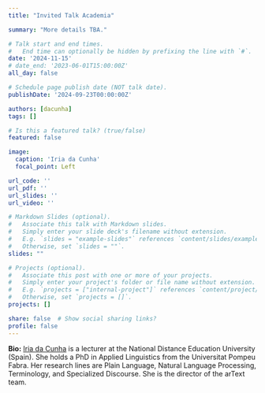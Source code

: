 ```yaml
---
title: "Invited Talk Academia"

summary: "More details TBA."

# Talk start and end times.
#   End time can optionally be hidden by prefixing the line with `#`.
date: '2024-11-15'
# date_end: '2023-06-01T15:00:00Z'
all_day: false

# Schedule page publish date (NOT talk date).
publishDate: '2024-09-23T00:00:00Z'

authors: [dacunha]
tags: []

# Is this a featured talk? (true/false)
featured: false

image:
  caption: 'Iria da Cunha'
  focal_point: Left

url_code: ''
url_pdf: ''
url_slides: ''
url_video: ''

# Markdown Slides (optional).
#   Associate this talk with Markdown slides.
#   Simply enter your slide deck's filename without extension.
#   E.g. `slides = "example-slides"` references `content/slides/example-slides.md`.
#   Otherwise, set `slides = ""`.
slides: ""

# Projects (optional).
#   Associate this post with one or more of your projects.
#   Simply enter your project's folder or file name without extension.
#   E.g. `projects = ["internal-project"]` references `content/project/deep-learning/index.md`.
#   Otherwise, set `projects = []`.
projects: []

share: false  # Show social sharing links?
profile: false 
---
```


**Bio:**
[Iria da Cunha](https://iriadacunha.com/) is a lecturer at the National Distance Education University (Spain). She holds a PhD in Applied Linguistics from the Universitat Pompeu Fabra. Her research lines are Plain Language, Natural Language Processing, Terminology, and Specialized Discourse. She is the director of the arText team.

